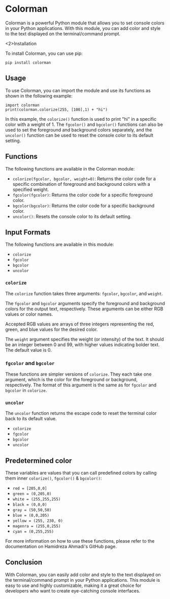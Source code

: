 <h1>Colorman</h1>
<p>Colorman is a powerful Python module that allows you to set console colors in your Python applications. With this module, you can add color and style to the text displayed on the terminal/command prompt.</p>
<2>Installation</h2>
<p>To install Colorman, you can use pip:</p>
<pre class="code-block-wrapper"><div class="code-block-header"><span class="code-block-header__lang"></span></div><code class="hljs code-block-body ">pip <span class="hljs-keyword">install</span> colorman
</code></pre>
<h2>Usage</h2>
<p>To use Colorman, you can import the module and use its functions as shown in the following example:</p>
<pre class="code-block-wrapper"><div class="code-block-header"><span class="code-block-header__lang"></span></div><code class="hljs code-block-body "><span class="hljs-keyword">import</span> colorman
<span class="hljs-built_in">print</span>(colorman.colorize(<span class="hljs-number">255</span>, [<span class="hljs-number">100</span>],<span class="hljs-number">1</span>) + <span class="hljs-string">"hi"</span>)
</code></pre>
<p>In this example, the <code>colorize()</code> function is used to print "hi" in a specific color with a weight of 1. The <code>fgcolor()</code> and <code>bgcolor()</code> functions can also be used to set the foreground and background colors separately, and the <code>uncolor()</code> function can be used to reset the console color to its default setting.</p>
<h2>Functions</h2>
<p>The following functions are available in the Colorman module:</p>
<ul>
<li><code>colorize(fgcolor, bgcolor, weight=0)</code>: Returns the color code for a specific combination of foreground and background colors with a specified weight.</li>
<li><code>fgcolor(fgcolor)</code>: Returns the color code for a specific foreground color.</li>
<li><code>bgcolor(bgcolor)</code>: Returns the color code for a specific background color.</li>
<li><code>uncolor()</code>: Resets the console color to its default setting.</li>
</ul>
<h2>Input Formats</h2>
<p>The following functions are available in this module:</p>
<ul>
<li><code>colorize</code></li>
<li><code>fgcolor</code></li>
<li><code>bgcolor</code></li>
<li><code>uncolor</code></li>
</ul>
<h3><code>colorize</code></h3>
<p>The <code>colorize</code> function takes three arguments: <code>fgcolor</code>, <code>bgcolor</code>, and <code>weight</code>.</p>
<p>The <code>fgcolor</code> and <code>bgcolor</code> arguments specify the foreground and background colors for the output text, respectively. These arguments can be either RGB values or color names.</p>


<p>Accepted RGB values are arrays of three integers representing the red, green, and blue values for the desired color.</p>
<p>The <code>weight</code> argument specifies the weight (or intensity) of the text. It should be an integer between 0 and 99, with higher values indicating bolder text. The default value is 0.</p>
<h3><code>fgcolor</code> and <code>bgcolor</code></h3>
<p>These functions are simpler versions of <code>colorize</code>. They each take one argument, which is the color for the foreground or background, respectively. The format of this argument is the same as for <code>fgcolor</code> and <code>bgcolor</code> in <code>colorize</code>.</p>
<h3><code>uncolor</code></h3>
<p>The <code>uncolor</code> function returns the escape code to reset the terminal color back to its default value.</p>
<ul>
<li><code>colorize</code></li>
<li><code>fgcolor</code></li>
<li><code>bgcolor</code></li>
<li><code>uncolor</code></li>
</ul>
<h2>Predetermined color</h2>
<p>These variables are values that you can call predefined colors by calling them inner <code>colorize()</code>, <code>fgcolor()</code> & <code>bgcolor()</code>:</p>
<ul>
<li><code>red = [205,0,0]</code></li>
<li><code>green = (0,205,0)</code></li>
<li><code>white = (255,255,255)</code></li>
<li><code>black = (0,0,0)</code></li>
<li><code>gray = (50,50,50)</code></li>
<li><code>blue = (0,0,205)</code></li>
<li><code>yellow = (255, 230, 0)</code></li>
<li><code>magenra = (255,0,255)</code></li>
<li><code>cyan = (0,255,255)</code></li>
</ul>
<p>For more information on how to use these functions, please refer to the documentation on Hamidreza Ahmadi's GitHub page.</p>
<h2>Conclusion</h2>
<p>With Colorman, you can easily add color and style to the text displayed on the terminal/command prompt in your Python applications. This module is easy to use and highly customizable, making it a great choice for developers who want to create eye-catching console interfaces.</p>
